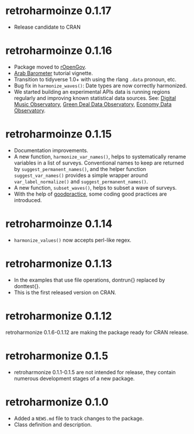 # retroharmoinze 0.1.17
* Release candidate to CRAN

# retroharmoinze 0.1.16
* Package moved to [rOpenGov](https://github.com/rOpenGov/retroharmonize/).
* [Arab Barometer](https://retroharmonize.dataobservatory.eu/articles/arabbarometer.html) tutorial vignette.
* Transition to tidyverse 1.0+ with using the rlang `.data` pronoun, etc.
* Bug fix in `harmonize_waves()`: Date types are now correctly harmonized.
* We started building an experimental APIs data is running regions regularly and improving known statistical data sources.  See: [Digital Music Observatory](https://music.dataobservatory.eu/), [Green Deal Data Observatory](https://greendeal.dataobservatory.eu/), [Economy Data Observatory](https://economy.dataobservatory.eu/).

# retroharmoinze 0.1.15
* Documentation improvements.
* A new function, `harmonize_var_names()`, helps to systematically rename variables in a list of surveys. Conventional names to keep are returned by `suggest_permanent_names()`, and the helper function `suggest_var_names()` provides a simple wrapper around `var_label_normalize()` and `suggest_permanent_names()`.
* A new function, `subset_waves()`, helps to subset a wave of surveys.
* With the help of [goodpractice](https://github.com/mangothecat/goodpractice), some coding good practices are introduced.

# retroharmoinze 0.1.14
* `harmonize_values()` now accepts perl-like regex.

# retroharmonize 0.1.13
* In the examples that use file operations, dontrun{} replaced by donttest{}. 
* This is the first released version on CRAN.

# retroharmonize 0.1.12
retroharmonize 0.1.6-0.1.12 are making the package ready for CRAN release.

# retroharmonize 0.1.5
* retroharmonize 0.1.1-0.1.5 are not intended for release, they contain numerous development stages of a new package.

# retroharmonize 0.1.0

* Added a `NEWS.md` file to track changes to the package.
* Class definition and description.













